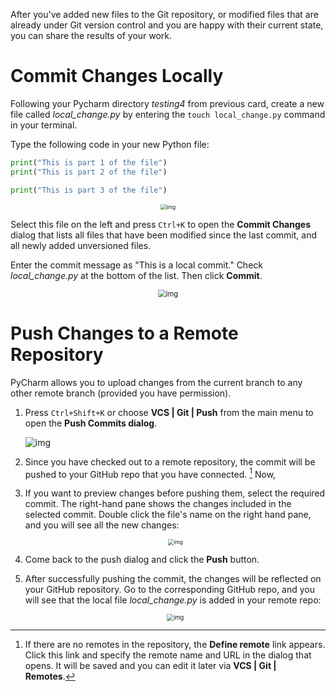 <!--title={Commit and Push Changes}-->

<!--badges={Git:20, Software Engineering:20}-->

After you've added new files to the Git repository, or modified files that are already under Git version control and you are happy with their current state, you can share the results of your work.

# Commit Changes Locally

Following your Pycharm directory *testing4* from previous card, create a new file called *local_change.py* by entering the `touch local_change.py` command in your terminal.

Type the following code in your new Python file:

```python
print("This is part 1 of the file")
print("This is part 2 of the file")

print("This is part 3 of the file")
```

<center><img src="https://projectbit.s3-us-west-1.amazonaws.com/darlene/md/Setting+Up+PyCharm/commit.png" alt="img" style="zoom: 60%;" /></center>


Select this file on the left and press `Ctrl+K` to open the **Commit Changes** dialog that lists all files that have been modified since the last commit, and all newly added unversioned files.

Enter the commit message as "This is a local commit." Check *local_change.py* at the bottom of the list. Then click **Commit**.

<center><img src="https://projectbit.s3-us-west-1.amazonaws.com/darlene/md/Setting+Up+PyCharm/commit2.png" alt="img" style="zoom:80%;" /></center>


# Push Changes to a Remote Repository

PyCharm allows you to upload changes from the current branch to any other remote branch (provided you have permission).

1. Press `Ctrl+Shift+K` or choose **VCS | Git | Push** from the main menu to open the **Push Commits dialog**.

   ![img](https://projectbit.s3-us-west-1.amazonaws.com/darlene/md/Setting+Up+PyCharm/commit3.png)

   

2. Since you have checked out to a remote repository, the commit will be pushed to your GitHub repo that you have connected. [^1] Now, 

3. If you want to preview changes before pushing them, select the required commit. The right-hand pane shows the changes included in the selected commit. Double click the file's name on the right hand pane, and you will see all the new changes:

   <center><img src="https://projectbit.s3-us-west-1.amazonaws.com/darlene/md/Setting+Up+PyCharm/commit4.png" alt="img" style="zoom: 60%;" /></center>

4. Come back to the push dialog and click the **Push** button.

5. After successfully pushing the commit, the changes will be reflected on your GitHub repository. Go to the corresponding GitHub repo, and you will see that the local file *local_change.py* is added in your remote repo:

   <center><img src="https://projectbit.s3-us-west-1.amazonaws.com/darlene/md/Setting+Up+PyCharm/push.png" alt="img" style="zoom:67%;" /></center>

[^1]:If there are no remotes in the repository, the **Define remote** link appears. Click this link and specify the remote name and URL in the dialog that opens. It will be saved and you can edit it later via **VCS | Git | Remotes**.

